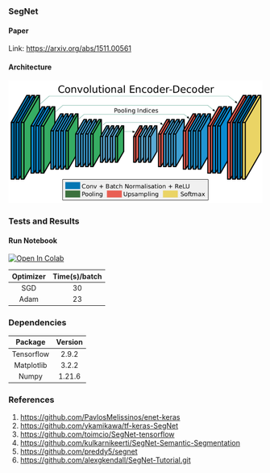 ### SegNet
#### Paper
Link: https://arxiv.org/abs/1511.00561

#### Architecture
![Alt text](images/arch.png?raw=true "Title")

### Tests and Results
#### Run Notebook 
[![Open In Colab](https://colab.research.google.com/assets/colab-badge.svg)](https://colab.research.google.com/drive/1gl1lBNsKch_NkER1vpPsjTkVE-c4j3hn?usp=sharing)

| Optimizer | Time(s)/batch |
|:---------:|:-------------:|
|    SGD    |      30       |
|   Adam    |      23       |

### Dependencies
|  Package   | Version |
|:----------:|:-------:|
| Tensorflow |  2.9.2  |
| Matplotlib |  3.2.2  |
|   Numpy    | 1.21.6  |

### References
1. https://github.com/PavlosMelissinos/enet-keras
2. https://github.com/ykamikawa/tf-keras-SegNet
3. https://github.com/toimcio/SegNet-tensorflow
4. https://github.com/kulkarnikeerti/SegNet-Semantic-Segmentation
5. https://github.com/preddy5/segnet
6. https://github.com/alexgkendall/SegNet-Tutorial.git
